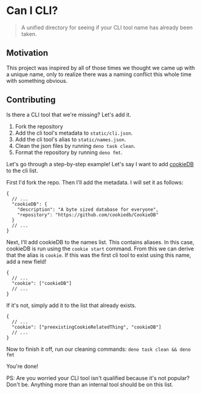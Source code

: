 # Can I CLI?

> A unified directory for seeing if your CLI tool name has already been taken.

## Motivation

This project was inspired by all of those times we thought we came up with a
unique name, only to realize there was a naming conflict this whole time with
something obvious.

## Contributing

Is there a CLI tool that we're missing? Let's add it.

1. Fork the repository
2. Add the cli tool's metadata to `static/cli.json`.
3. Add the cli tool's alias to `static/names.json`.
4. Clean the json files by running `deno task clean`.
5. Format the repository by running `deno fmt`.

Let's go through a step-by-step example! Let's say I want to add
[cookieDB](https://github.com/cookiedb/CookieDB) to the cli list.

First I'd fork the repo. Then I'll add the metadata. I will set it as follows:

```jsonc
{
  // ...
  "cookieDB": {
    "description": "A byte sized database for everyone",
    "repository": "https://github.com/cookiedb/CookieDB"
  }
  // ...
}
```

Next, I'll add cookieDB to the names list. This contains aliases. In this case,
cookieDB is run using the `cookie start` command. From this we can derive that
the alias is `cookie`. If this was the first cli tool to exist using this name,
add a new field!

```jsonc
{
  // ...
  "cookie": ["cookieDB"]
  // ...
}
```

If it's not, simply add it to the list that already exists.

```jsonc
{
  // ...
  "cookie": ["preexistingCookieRelatedThing", "cookieDB"]
  // ...
}
```

Now to finish it off, run our cleaning commands: `deno task clean && deno fmt`

You're done!

PS: Are you worried your CLI tool isn't qualified because it's not popular?
Don't be. Anything more than an internal tool should be on this list.
